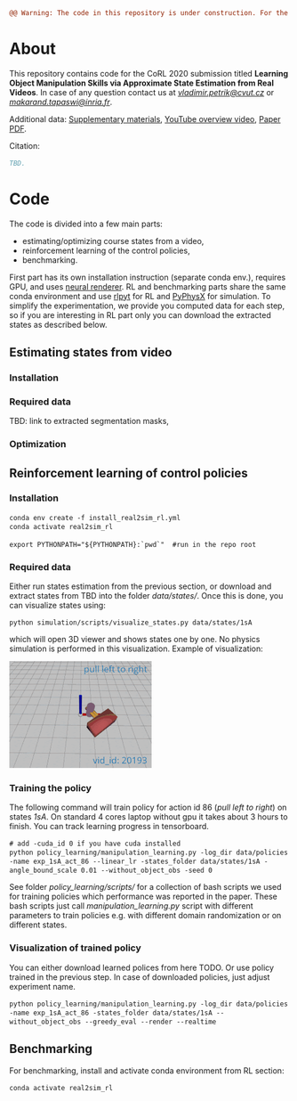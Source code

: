 ```diff
@@ Warning: The code in this repository is under construction. For the best exprience, please, try it later (in few days). @@
```

# About
This repository contains code for the CoRL 2020 submission titled **Learning Object Manipulation Skills via Approximate State Estimation from Real Videos**.
In case of any question contact us at *vladimir.petrik@cvut.cz* or *makarand.tapaswi@inria.fr*.

Additional data:
[Supplementary materials](https://data.ciirc.cvut.cz/public/projects/2020Real2Sim/), 
[YouTube overview video](https://youtu.be/0bhO3KCKVa8), 
[Paper PDF](https://drive.google.com/file/d/1DuHan9oZXznDnXiCP7J6ogWn8FMAAkIJ/view).

Citation:
```bibtex
TBD.
```

# Code
The code is divided into a few main parts: 
- estimating/optimizing course states from a video,
- reinforcement learning of the control policies,
- benchmarking.

First part has its own installation instruction (separate conda env.), requires GPU, and uses [neural renderer](https://github.com/hiroharu-kato/neural_renderer).
RL and benchmarking parts share the same conda environment and use [rlpyt](https://github.com/astooke/rlpyt) for RL and [PyPhysX](https://github.com/petrikvladimir/pyphysx/) for simulation.
To simplify the experimentation, we provide you computed data for each step, so if you are interesting in RL part only you can download the extracted states as described below.

## Estimating states from video 

### Installation

### Required data

TBD: link to extracted segmentation masks, 

### Optimization

## Reinforcement learning of control policies

### Installation
```shell script
conda env create -f install_real2sim_rl.yml
conda activate real2sim_rl

export PYTHONPATH="${PYTHONPATH}:`pwd`"  #run in the repo root
```

### Required data
Either run states estimation from the previous section, or download and extract states from TBD into the folder *data/states/*.
Once this is done, you can visualize states using:
```shell script
python simulation/scripts/visualize_states.py data/states/1sA
```
which will open 3D viewer and shows states one by one. 
No physics simulation is performed in this visualization.
Example of visualization:

![](doc/policy_learning/visualize_states.gif) 

### Training the policy
The following command will train policy for action id 86 (*pull left to right*) on states *1sA*.
On standard 4 cores laptop without gpu it takes about 3 hours to finish. 
You can track learning progress in tensorboard.

```shell script
# add -cuda_id 0 if you have cuda installed
python policy_learning/manipulation_learning.py -log_dir data/policies -name exp_1sA_act_86 --linear_lr -states_folder data/states/1sA -angle_bound_scale 0.01 --without_object_obs -seed 0
```
See folder *policy_learning/scripts/* for a collection of bash scripts we used for training policies which performance was reported in the paper.
These bash scripts just call *manipulation_learning.py* script with different parameters to train policies e.g. with different domain randomization or on different states.

### Visualization of trained policy

You can either download learned polices from here TODO. Or use policy trained in the previous step.
In case of downloaded policies, just adjust experiment name.
```shell script
python policy_learning/manipulation_learning.py -log_dir data/policies -name exp_1sA_act_86 -states_folder data/states/1sA --without_object_obs --greedy_eval --render --realtime
```


## Benchmarking
For benchmarking, install and activate conda environment from RL section:
```
conda activate real2sim_rl
``` 


